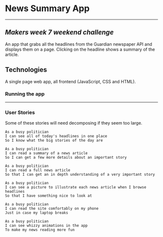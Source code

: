
# News Summary App
---
_Makers week 7 weekend challenge_
---

An app that grabs all the headlines from the Guardian newspaper API and displays them on a page. Clicking on the headline shows a summary of the article.

## Technologies

A single page web app, all frontend (JavaScript, CSS and HTML).

### Running the app

---


### User Stories

Some of these stories will need decomposing if they seem too large.

```
As a busy politician
I can see all of today's headlines in one place
So I know what the big stories of the day are
```
```
As a busy politician
I can read a summary of a news article
So I can get a few more details about an important story
```
```
As a busy politician
I can read a full news article
So that I can get an in depth understanding of a very important story
```
```
As a busy politician
I can see a picture to illustrate each news article when I browse headlines
So that I have something nice to look at
```
```
As a busy politician
I can read the site comfortably on my phone
Just in case my laptop breaks
```
```
As a busy politician
I can see whizzy animations in the app
To make my news reading more fun
```

